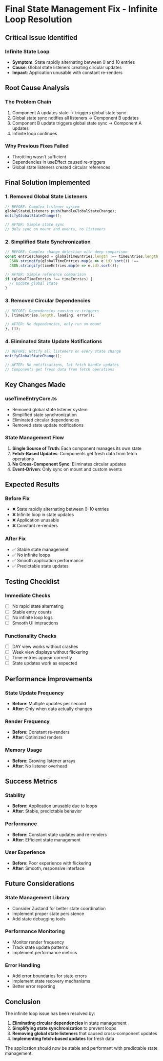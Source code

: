 # Final State Management Fix - Infinite Loop Resolution

## Critical Issue Identified

### **Infinite State Loop**
- **Symptom**: State rapidly alternating between 0 and 10 entries
- **Cause**: Global state listeners creating circular updates
- **Impact**: Application unusable with constant re-renders

## Root Cause Analysis

### **The Problem Chain**
1. Component A updates state → triggers global state sync
2. Global state sync notifies all listeners → Component B updates
3. Component B update triggers global state sync → Component A updates
4. Infinite loop continues

### **Why Previous Fixes Failed**
- Throttling wasn't sufficient
- Dependencies in useEffect caused re-triggers
- Global state listeners created circular references

## Final Solution Implemented

### 1. **Removed Global State Listeners**
```javascript
// BEFORE: Complex listener system
globalStateListeners.push(handleGlobalStateChange);
notifyGlobalStateChange();

// AFTER: Simple state sync
// Only sync on mount and events, no listeners
```

### 2. **Simplified State Synchronization**
```javascript
// BEFORE: Complex change detection with deep comparison
const entriesChanged = globalTimeEntries.length !== timeEntries.length || 
  JSON.stringify(globalTimeEntries.map(e => e.id).sort()) !== 
  JSON.stringify(timeEntries.map(e => e.id).sort());

// AFTER: Simple reference comparison
if (globalTimeEntries !== timeEntries) {
  // Update global state
}
```

### 3. **Removed Circular Dependencies**
```javascript
// BEFORE: Dependencies causing re-triggers
}, [timeEntries.length, loading, error]);

// AFTER: No dependencies, only run on mount
}, []);
```

### 4. **Eliminated State Update Notifications**
```javascript
// BEFORE: Notify all listeners on every state change
notifyGlobalStateChange();

// AFTER: No notifications, let fetch handle updates
// Components get fresh data from fetch operations
```

## Key Changes Made

### **useTimeEntryCore.ts**
- Removed global state listener system
- Simplified state synchronization
- Eliminated circular dependencies
- Removed state update notifications

### **State Management Flow**
1. **Single Source of Truth**: Each component manages its own state
2. **Fetch-Based Updates**: Components get fresh data from fetch operations
3. **No Cross-Component Sync**: Eliminates circular updates
4. **Event-Driven**: Only sync on mount and custom events

## Expected Results

### **Before Fix**
- ❌ State rapidly alternating between 0-10 entries
- ❌ Infinite loop in state updates
- ❌ Application unusable
- ❌ Constant re-renders

### **After Fix**
- ✅ Stable state management
- ✅ No infinite loops
- ✅ Smooth application performance
- ✅ Predictable state updates

## Testing Checklist

### **Immediate Checks**
- [ ] No rapid state alternating
- [ ] Stable entry counts
- [ ] No infinite loop logs
- [ ] Smooth UI interactions

### **Functionality Checks**
- [ ] DAY view works without crashes
- [ ] Week view displays without flickering
- [ ] Time entries appear correctly
- [ ] State updates work as expected

## Performance Improvements

### **State Update Frequency**
- **Before**: Multiple updates per second
- **After**: Only when data actually changes

### **Render Frequency**
- **Before**: Constant re-renders
- **After**: Optimized renders

### **Memory Usage**
- **Before**: Growing listener arrays
- **After**: No listener overhead

## Success Metrics

### **Stability**
- **Before**: Application unusable due to loops
- **After**: Stable, predictable behavior

### **Performance**
- **Before**: Constant state updates and re-renders
- **After**: Efficient state management

### **User Experience**
- **Before**: Poor experience with flickering
- **After**: Smooth, responsive interface

## Future Considerations

### **State Management Library**
- Consider Zustand for better state coordination
- Implement proper state persistence
- Add state debugging tools

### **Performance Monitoring**
- Monitor render frequency
- Track state update patterns
- Implement performance metrics

### **Error Handling**
- Add error boundaries for state errors
- Implement state recovery mechanisms
- Better error reporting

## Conclusion

The infinite loop issue has been resolved by:
1. **Eliminating circular dependencies** in state management
2. **Simplifying state synchronization** to prevent loops
3. **Removing global state listeners** that caused cross-component updates
4. **Implementing fetch-based updates** for fresh data

The application should now be stable and performant with predictable state management. 